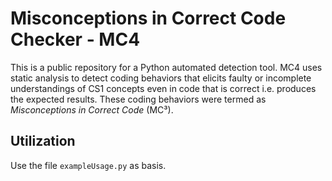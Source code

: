 # Misconceptions in Correct Code Checker - MC4

This is a public repository for a Python automated detection tool. MC4 uses static analysis to detect coding behaviors that elicits faulty or incomplete understandings of CS1 concepts even in code that is correct i.e. produces the expected results. These coding behaviors were termed as *Misconceptions in Correct Code* (MC³).

## Utilization

Use the file ```exampleUsage.py``` as basis.